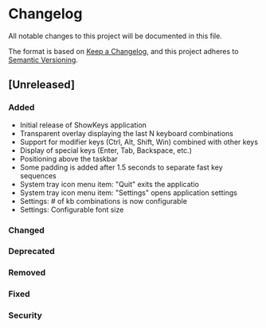 ﻿# Changelog

All notable changes to this project will be documented in this file.

The format is based on [Keep a Changelog](https://keepachangelog.com/en/1.1.0/),
and this project adheres to [Semantic Versioning](https://semver.org/spec/v2.0.0.html).

## [Unreleased]

### Added
- Initial release of ShowKeys application
- Transparent overlay displaying the last N keyboard combinations
- Support for modifier keys (Ctrl, Alt, Shift, Win) combined with other keys
- Display of special keys (Enter, Tab, Backspace, etc.)
- Positioning above the taskbar
- Some padding is added after 1.5 seconds to separate fast key sequences
- System tray icon menu item: "Quit" exits the applicatio
- System tray icon menu item: "Settings" opens application settings
- Settings: # of kb combinations is now configurable
- Settings: Configurable font size

### Changed

### Deprecated

### Removed

### Fixed

### Security
